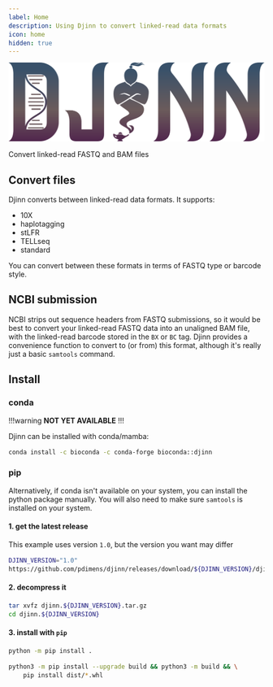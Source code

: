```yaml
---
label: Home
description: Using Djinn to convert linked-read data formats
icon: home
hidden: true
---
```


![djinn logo](static/djinn.png)

Convert linked-read FASTQ and BAM files

## Convert files
Djinn converts between linked-read data formats. It supports:
- 10X
- haplotagging
- stLFR
- TELLseq
- standard

You can convert between these formats in terms of FASTQ type or barcode style.

## NCBI submission
NCBI strips out sequence headers from FASTQ submissions, so it would be best to convert your linked-read
FASTQ data into an unaligned BAM file, with the linked-read barcode stored in the `BX` or `BC` tag.
Djinn provides a convenience function to convert to (or from) this format, although it's really just
a basic `samtools` command.


## Install
### conda
!!!warning
**NOT YET AVAILABLE**
!!!

Djinn can be installed with conda/mamba:
```bash
conda install -c bioconda -c conda-forge bioconda::djinn
```


### pip
Alternatively, if conda isn't available on your system, you can
install the python package manually. You will also need to make sure `samtools` is installed on your system.
#### 1. get the latest release
This example uses version `1.0`, but the version you want may differ
```bash
DJINN_VERSION="1.0"
https://github.com/pdimens/djinn/releases/download/${DJINN_VERSION}/djinn.${DJINN_VERSION}.tar.gz
```

#### 2. decompress it
```bash
tar xvfz djinn.${DJINN_VERSION}.tar.gz
cd djinn.${DJINN_VERSION}
```

#### 3. install with `pip`
```bash
python -m pip install .
```

```bash in the event the installation wont work, try this
python3 -m pip install --upgrade build && python3 -m build && \
    pip install dist/*.whl
```
